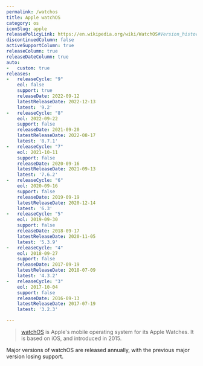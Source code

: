 ```yaml
---
permalink: /watchos
title: Apple watchOS
category: os
iconSlug: apple
releasePolicyLink: https://en.wikipedia.org/wiki/WatchOS#Version_history
discontinuedColumn: false
activeSupportColumn: true
releaseColumn: true
releaseDateColumn: true
auto:
-   custom: true
releases:
-   releaseCycle: "9"
    eol: false
    support: true
    releaseDate: 2022-09-12
    latestReleaseDate: 2022-12-13
    latest: '9.2'
-   releaseCycle: "8"
    eol: 2022-09-22
    support: false
    releaseDate: 2021-09-20
    latestReleaseDate: 2022-08-17
    latest: '8.7.1'
-   releaseCycle: "7"
    eol: 2021-10-11
    support: false
    releaseDate: 2020-09-16
    latestReleaseDate: 2021-09-13
    latest: '7.6.2'
-   releaseCycle: "6"
    eol: 2020-09-16
    support: false
    releaseDate: 2019-09-19
    latestReleaseDate: 2020-12-14
    latest: '6.3'
-   releaseCycle: "5"
    eol: 2019-09-30
    support: false
    releaseDate: 2018-09-17
    latestReleaseDate: 2020-11-05
    latest: '5.3.9'
-   releaseCycle: "4"
    eol: 2018-09-27
    support: false
    releaseDate: 2017-09-19
    latestReleaseDate: 2018-07-09
    latest: '4.3.2'
-   releaseCycle: "3"
    eol: 2017-10-04
    support: false
    releaseDate: 2016-09-13
    latestReleaseDate: 2017-07-19
    latest: '3.2.3'

---
```


> [watchOS](https://www.apple.com/watchos/) is Apple's mobile operating system for its Apple Watches. It is based on iOS, and introduced in 2015.

Major versions of watchOS are released annually, with the previous major version losing support.
